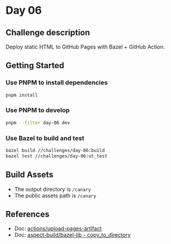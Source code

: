 # Day 06

## Challenge description

Deploy static HTML to GitHub Pages with Bazel + GitHub Action.

## Getting Started

### Use PNPM to install dependencies

```bash
pnpm install
```

### Use PNPM to develop

```bash
pnpm --filter day-06 dev
```

### Use Bazel to build and test

```bash
bazel build //challenges/day-06:build
bazel test //challenges/day-06:ut_test
```

## Build Assets

- The output directory is `/canary`
- The public assets path is `/canary`

## References

- Doc: [actions/upload-pages-artifact](https://github.com/actions/upload-pages-artifact)
- Doc: [aspect-build/bazel-lib - copy_to_directory](https://github.com/aspect-build/bazel-lib/blob/main/docs/copy_to_directory.md)
